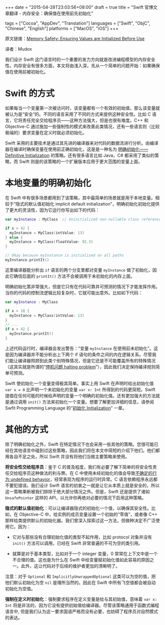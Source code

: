+++
date = "2015-04-28T23:03:56+08:00"
draft = true
title = "Swift 官博文章翻译 - 内存安全：确保值在使用前先初始化"

tags      = ["Cocoa", "AppDev", "Translation"]
languages = ["Swift", "ObjC", "Chinese", "English"]
platforms = ["MacOS", "iOS"]
+++

原文链接：[Memory Safety: Ensuring Values are Initialized Before Use](https://developer.apple.com/swift/blog/?id=28)

译者：Mudox

我们设计 Swift 这门语言时的一个重要的发力方向就是改进编程模型的内存安全性。内存安全有很多方面，本文将由浅入深，先从一个简单的问题开始：如果确保值在使用前被初始化。
<!--more-->

# Swift 的方式

如果每当一个变量第一次被访问时，该变量都有一个有效的初始值，那么该变量就被认为是“安全”的。不同的语言采用了不同的方式来提供这种安全性。比如 C 语言，它将责任完全交给程序员——这种方法强大，但是也很有难度。C++ 和 Objective-C 通过施加一些强制性的模式来改善此类情况，还有一些语言则（比较极端的）要求变量在定义时就必须初始化。

Swift 采用的主要技术是通过其先进的编译器来对代码的数据流进行分析。由编译器在编译时确保变量在使用前正确初始化，这是是一种名为 [明确初始化——Definitive Initialization](http://en.wikipedia.org/wiki/Definite_assignment_analysis) 的策略。还有很多语言比如 Java，C# 都采用了类似的策略，而 Swift 则是的该策略的一个扩展版本应用于更大范围的变量上面。

# 本地变量的明确初始化

在 Swift 中有很多场景都用到了该策略，其中最简单的场景就是用于本地变量。相较于“隐式的默认值初始化 implicit default initialization”，明确初始化初始化提供了更大的灵活性，因为它运行你写出如下的代码：

```swift
var myInstance : MyClass  // Uninitialized non-nullable class reference

if x > 42 {
  myInstance = MyClass(intValue: 13)
} else {
  myInstance = MyClass(floatValue: 92.3)
}

// Okay because myInstance is initialized on all paths
myInstance.printIt()
```

这里编译器能分析出 `if` 语言的两个分支里都对变量 `myInstance` 做了初始化，因此它确信后面的 `printIt()` 方法不会被调用于未初始化的内存上面。

明确初始化策非常强大，但是它只有在代码可靠并可预测的情况下才能发挥作用。当你的代码的控制流逻辑比较复杂时，它就可能出意外。比如如下代码：

```swift
var myInstance : MyClass

if x > 10 {
  myInstance = MyClass(intValue: 13)
}
// ...
if x > 42 {
  myInstance.printIt()
}
```
上述代码运行时，编译器会发出警告：“变量 `myInstance` 在使用前未初始化”。这是因为编译器并不能分析出上下两个 if 语句的条件之间的内在逻辑关系。尽管我们能让编译器照顾到此类个别特殊情况，但是它还是不可能覆盖所有的特殊情况（这其实就是所谓的“[停机问题 halting problem](http://en.wikipedia.org/wiki/Halting_problem)”），因此我们决定保持编译规则简单可预测。

Swift 使初始化一个变量变得极其简单。事实上用 Swift 在声明时给出初始化值 `var x = 0` 比声明一个未初始化的变量 `var x: Int` 所得到的代码更简短。Swift 提倡在任何可能的时候给声明的变量一个明确的初始化值。还有更加强大的方法就是通过调用 `init()` 方法来初始化一个变量。想要了解更加详细的信息，请参阅 Swfit Programming Language 的“[初始化 Initialization](https://developer.apple.com/library/ios/documentation/Swift/Conceptual/Swift_Programming_Language/Initialization.html)” 一章。

# 其他的方式

除了明确初始化之外，Swift 在特定情况下也会采用一些其他的策略。您很可能已经在其他语言中碰到过这些策略，因此我们将在本文中简短的介绍下他们。他们都用各自不足之处，所以 Swift 并没有将他们当做主要策略来使用。

__将安全性交给程序员__：鉴于 C 的普及程度，我们有必要了解下简单的将安全性责任交给程序员这种做法的利与弊。在 C 中使用未经初始化的值会导致[不确定的行为 undefined behavior](http://blog.llvm.org/2011/05/what-every-c-programmer-should-know.html)，经常表现为程序的运行时异常。C 语言依赖程序永远都不要犯错误。我们设计 Swift 语言的初衷之一就是让它从本质上就是安全的，所以这一策略果断被我们排除于绝大部分情况之外。但是，Swift 还是提供了诸如 `UnsafePointer` 这样的 API，以允许你再绝对必要的情况下启用这种策略。

__隐式的默认值初始化__：可以让编译器隐式的初始化一个值，以确保其安全性。比如，在 Objective-C 中，给实例的成员变量设置一个初始的“零值”，或者像 C++ 那样给类提供默认的初始化器。我们曾深入探索过这一方法，但做种决定不广泛使用它。因为：

+ 它对与那些没有合理初始化值的类型不起作用，比如 protocol 对象并没有 `init()` 方法可以调用，已经在 Swift 非常普遍的不可为空的类引用。

+ 就算是对于基本类型，比如对于一个 integer 变量，0 常常在上下文中是一个不合理的值。这也是为什么在 Swift 中给变量赋初始化值如此容易的原因之一。此外，这让代码对于后续的维护者更加的清晰明了。

注意：对于 `Optional` 和 `ImplicitlyUnwrappedOptional` 这类可以为空的值，把他们默认初始化为空 `nil` 是理所当然的。因此在 Swift 中所有飞空值都会被自动初始化为空值。

__强制在定义时初始化__：强制要求程序在定义变量是给与其初始值，意味着 `var x: Int` 将是非法的，因为它没有提供初始值给编译器。尽管该策略通用于函数式编程语言中, 但是我们认为这一要求国语严格而没有必要，也妨碍了程序员对自然模式的表达。
